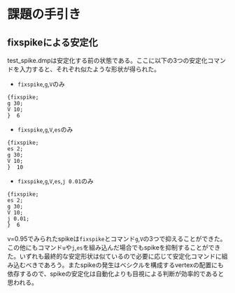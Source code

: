 # 課題の手引き
## fixspikeによる安定化
test_spike.dmpは安定化する前の状態である。ここに以下の3つの安定化コマンドを入力すると、それぞれ似たような形状が得られた。  
- `fixspike`,`g`,`V`のみ
```
{fixspike;  
g 30;  
V 10;  
}  6 
```
- `fixspike`,`g`,`V`,`es`のみ  
```
{fixspike;
es 2;
g 30;  
V 10;  
}  10 
```
- `fixspike`,`g`,`V`,`es`,`j 0.01`のみ  
```
{fixspike;
es 2;
g 30;  
V 10;
j 0.01;
}  6 
```
v=0.95でみられたspikeは`fixspike`とコマンド`g`,`V`の3つで抑えることができた。この他にもコマンド`u`や`j`,`es`を組み込んだ場合でもspikeを抑制することができた。いずれも最終的な安定形状は似ているので必要に応じて安定化コマンドに組み込むべきであろう。またspikeの発生はベシクルを構成するvertexの配置にも依存するので、spikeの安定化は自動化よりも目視による判断が効率的であると思われる。
